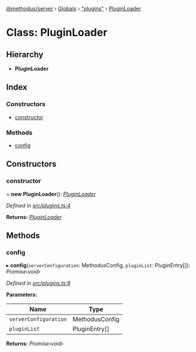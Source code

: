 [@methodus/server](../README.md) › [Globals](../globals.md) › ["plugins"](../modules/_plugins_.md) › [PluginLoader](_plugins_.pluginloader.md)

# Class: PluginLoader

## Hierarchy

* **PluginLoader**

## Index

### Constructors

* [constructor](_plugins_.pluginloader.md#constructor)

### Methods

* [config](_plugins_.pluginloader.md#config)

## Constructors

###  constructor

\+ **new PluginLoader**(): *[PluginLoader](_plugins_.pluginloader.md)*

*Defined in [src/plugins.ts:4](https://github.com/nodulusteam/methodus.dev/blob/9fa5503/modules/platform/server/src/plugins.ts#L4)*

**Returns:** *[PluginLoader](_plugins_.pluginloader.md)*

## Methods

###  config

▸ **config**(`serverConfiguration`: MethodusConfig, `pluginList`: PluginEntry[]): *Promise‹void›*

*Defined in [src/plugins.ts:9](https://github.com/nodulusteam/methodus.dev/blob/9fa5503/modules/platform/server/src/plugins.ts#L9)*

**Parameters:**

Name | Type |
------ | ------ |
`serverConfiguration` | MethodusConfig |
`pluginList` | PluginEntry[] |

**Returns:** *Promise‹void›*
